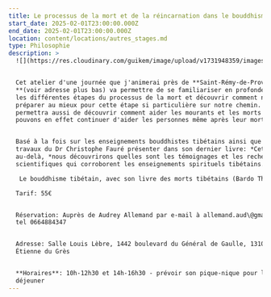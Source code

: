 ```yaml
---
title: Le processus de la mort et de la réincarnation dans le bouddhisme tibétain
start_date: 2025-02-01T23:00:00.000Z
end_date: 2025-02-01T23:00:00.000Z
location: content/locations/autres_stages.md
type: Philosophie
description: >
  ![](https://res.cloudinary.com/guikem/image/upload/v1731948359/images_hhinwq.jpg)


  Cet atelier d'une journée que j'animerai près de **Saint-Rémy-de-Provence
  **(voir adresse plus bas) va permettre de se familiariser en profondeur avec
  les différentes étapes du processus de la mort et découvrir comment nous
  préparer au mieux pour cette étape si particulière sur notre chemin. Il
  permettra aussi de découvrir comment aider les mourants et les morts - nous
  pouvons en effet continuer d'aider les personnes même après leur mort.


  Basé à la fois sur les enseignements bouddhistes tibétains ainsi que sur les
  travaux du Dr Christophe Fauré présenter dans son dernier livre: *Cette vie et
  au-delà, *nous découvrirons quelles sont les témoignages et les recherches
  scientifiques qui corroborent les enseignements spirituels tibétains.

   Le bouddhisme tibétain, avec son livre des morts tibétains (Bardo Thödol) est l'une des traditions spirituelles qui a étudiée et connait le processus de la mort le plus en détails. Elle nous révèle avec une grande précision le processus qui attend chacun de nous au terme de cette vie. Connaitre ce processus est la meilleure chose à faire pour nous préparer à ce moment si important. Comme le disait Montaigne: “Ôtons lui l'étrangeté, pratiquons la, accoutumons la. En se rappelant qu'elle est la chose la plus simple et la plus commune, nous lui enlevons son caractère effrayant"

  Tarif: 55€


  Réservation: Auprès de Audrey Allemand par e-mail à allemand.aud\@gmail.com ou
  tel 0664884347


  Adresse: Salle Louis Lèbre, 1442 boulevard du Général de Gaulle, 13103 Saint
  Étienne du Grès


  **Horaires**: 10h-12h30 et 14h-16h30 - prévoir son pique-nique pour le
  déjeuner
---
```


